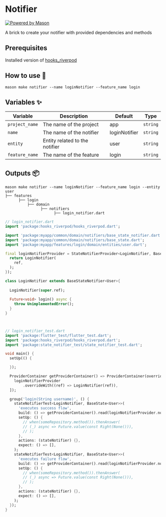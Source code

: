 # Notifier

[![Powered by Mason](https://img.shields.io/endpoint?url=https%3A%2F%2Ftinyurl.com%2Fmason-badge)](https://github.com/felangel/mason)

A brick to create your notifier with provided dependencies and methods

## Prerequisites

Installed version of [hooks_riverpod](https://pub.dev/packages/hooks_riverpod)

## How to use 🚀

```
mason make notifier --name loginNotifier --feature_name login
```

## Variables ✨

| Variable       | Description                    | Default       | Type      |
|----------------|--------------------------------|---------------| --------- |
| `project_name` | The name of the project        | app           | `string`  |
| `name`         | The name of the notifier       | loginNotifier | `string`  |
| `entity`       | Entity related to the notifier | user          | `string`  |
| `feature_name` | The name of the feature        | login         | `string`  |

## Outputs 📦

```
mason make notifier --name loginNotifier --feature_name login --entity user
├── features
      ├── login
          ├── domain
                ├── notifiers
                      ├── login_notifier.dart
```

```dart
// login_notifier.dart
import 'package:hooks_riverpod/hooks_riverpod.dart';

import 'package:myapp/common/domain/notifiers/base_state_notifier.dart';
import 'package:myapp/common/domain/notifiers/base_state.dart';
import 'package:myapp/features/login/domain/entities/user.dart';

final loginNotifierProvider = StateNotifierProvider<LoginNotifier, BaseState<User>>((ref) {
  return LoginNotifier(
    ref,
  );
});

class LoginNotifier extends BaseStateNotifier<User>{
  
  LoginNotifier(super.ref);
  
  Future<void> login() async {
    throw UnimplementedError();
  }
}



// login_notifier_test.dart
import 'package:flutter_test/flutter_test.dart';
import 'package:hooks_riverpod/hooks_riverpod.dart';
import 'package:state_notifier_test/state_notifier_test.dart';

void main() {
  setUp(() {

  });

  ProviderContainer getProviderContainer() => ProviderContainer(overrides: [
    loginNotifierProvider
        .overrideWith((ref) => LoginNotifier(ref)),
  ]);

  group('login(String username)', () {
    stateNotifierTest<LoginNotifier, BaseState<User>>(
      'executes success flow',
      build: () => getProviderContainer().read(loginNotifierProvider.notifier),
      setUp: () {
        // when(someRepository.method()).thenAnswer(
        // (_) async => Future.value(const Right(None())),
        // );
      },
      actions: (stateNotifier) {},
      expect: () => [],
    );
    stateNotifierTest<LoginNotifier, BaseState<User>>(
      'executes failure flow',
      build: () => getProviderContainer().read(loginNotifierProvider.notifier),
      setUp: () {
        // when(someRepository.method()).thenAnswer(
        // (_) async => Future.value(const Right(None())),
        // );
      },
      actions: (stateNotifier) {},
      expect: () => [],
    );
  });
}
```